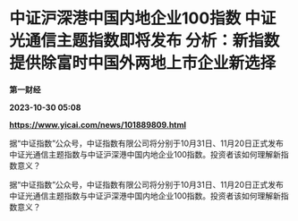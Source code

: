# 中证沪深港中国内地企业100指数 中证光通信主题指数即将发布 分析：新指数提供除富时中国外两地上市企业新选择
**第一财经**

**2023-10-30 05:08**

**https://www.yicai.com/news/101889809.html**

据“中证指数”公众号，中证指数有限公司将分别于10月31日、11月20日正式发布 中证光通信主题指数与中证沪深港中国内地企业100指数。投资者该如何理解新指数意义？

据“中证指数”公众号，中证指数有限公司将分别于10月31日、11月20日正式发布 中证光通信主题指数与中证沪深港中国内地企业100指数。投资者该如何理解新指数意义？